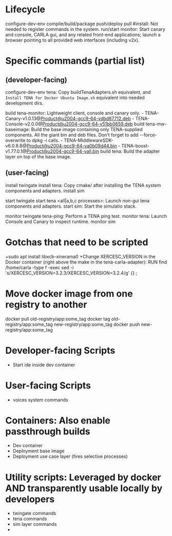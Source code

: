 # Lifecycle

configure-dev-env
compile/build/package
push/deploy
pull
#install: Not needed to register commands in the system.
run/start
monitor: Start canary and console, CARLA gui, and any related front-end applications; launch a browser pointing to all provided web interfaces (including v2x).


# Specific commands (partial list)

## (developer-facing)
configure-dev-env tena: Copy buildTenaAdapters.sh equivalent, and `Install TENA for Docker Ubuntu Image.sh` equivalent into needed development dirs.

build tena-monitor: Lightweight client, console and canary only.
    - TENA-Canary-v1.0.13@Product@u2004-gcc9-64-vdbd87712.deb
    - TENA-Console-v2.0.0@Product@u2004-gcc9-64-v51bb0659.deb
build tena-mw-baseimage: Build the base image containing only TENA-supplied components. All the giant bin and deb files. Don't forget to add --force-overwrite to dpkg -i calls.
    - TENA-MiddlewareSDK-v6.0.8.B@Product@u2004-gcc9-64-va0b09d44.bin
    - TENA-boost-v1.77.0.1@Product@u2004-gcc9-64-vall.bin
build tena: Build the adapter layer on top of the base image.

## (user-facing)
install twingate
install tena: Copy cmake/ after installing the TENA system components and adapters.
install sim

start twingate
start tena <all|a,b,c processes>: Launch non-gui tena components and adapters.
start sim: Start the simulatio stack.

monitor twingate
tena-ping: Perform a TENA ping test.
monitor tena: Launch Console and Canary to inspect runtime.
monitor sim


# Gotchas that need to be scripted
+sudo apt install libxcb-xinerama0
+Change XERCESC_VERSION in the Docker container (right above the make in the tena-carla-adapter): RUN find /home/carla -type f -exec sed -i 's/XERCESC_VERSION=3.2.3/XERCESC_VERSION=3.2.4/g' {} \;


# Move docker image from one registry to another
docker pull old-registry/app:some_tag
docker tag old-registry/app:some_tag new-registry/app:some_tag
docker push new-registry/app:some_tag






# Developer-facing Scripts
- Start ide inside dev container
# User-facing Scripts
- voices system commands


# Containers: Also enable passthrough builds
- Dev container
- Deployment base image
- Deployment use case layer (fires selective processes)


# Utility scripts: Leveraged by docker AND transparently usable locally by developers
- twingate commands
- tena commands
- sim layer commands
- 
